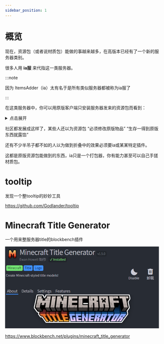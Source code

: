 ```yaml
---
sidebar_position: 1
---
```


# 概览

现在，资源包（或者说材质包）能做的事越来越多，在高版本已经有了一个新的服务器类别。

很多人用 **ia服** 来代指这一类服务器。

:::note

因为 ItemsAdder（ia）太有名于是所有类似服务器都被称为ia服了

:::

在这类服务器中，你可以用原版客户端只安装服务器发来的资源包而看到：

<details>
  <summary>点击展开</summary>

**全新的武器装备**

![](_images/1.png)

**独特的装扮**

![](_images/2.png)

**新的GUI界面**

![](_images/3.png)

**称号或表情包**

![](_images/4.png)

![](_images/5.png)

**家具或装饰**

![](_images/6.png)

**新的生物或boss**

![](_images/7.png)

![](_images/8.png)

**以及更多你想不到的内容**

</details>

社区都发展成这样了，某些人还以为资源包 “必须修改原版物品” “生存一得到原版东西就露馅”

还有不少半吊子都不如的人以为做到折叠中的效果必须要ia或某某特定插件。

这都是原版资源包能做到的东西，ia只是一个打包器，你有能力甚至可以自己手搓材质包。

# tooltip

发现一个整tooltip的妙妙工具

https://github.com/Godlander/tooltip

# Minecraft Title Generator

一个用来整服务器title的blockbench插件

![](_images/title.png)

https://www.blockbench.net/plugins/minecraft_title_generator